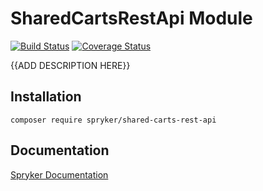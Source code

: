 # SharedCartsRestApi Module
[![Build Status](https://travis-ci.org/spryker/shared-carts-rest-api.svg)](https://travis-ci.org/spryker/shared-carts-rest-api)
[![Coverage Status](https://coveralls.io/repos/github/spryker/shared-carts-rest-api/badge.svg)](https://coveralls.io/github/spryker/shared-carts-rest-api)

{{ADD DESCRIPTION HERE}}

## Installation

```
composer require spryker/shared-carts-rest-api
```

## Documentation

[Spryker Documentation](https://documentation.spryker.com/module_guide/overview.htm)
